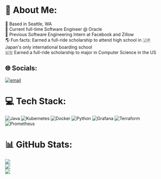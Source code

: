 # 💫 About Me:
📍 Based in Seattle, WA<br>🤖 Current full-time Software Engineer @ Oracle<br>🫡 Previous Software Engineering Intern at Facebook and Zillow<br>🌎 Fun facts: Earned a full-ride scholarship to attend high school in 🇯🇵 Japan's only international boarding school<br>🇺🇸 Earned a full-ride scholarship to major in Computer Science in the US


## 🌐 Socials:
[![email](https://img.shields.io/badge/Email-D14836?logo=gmail&logoColor=white)](mailto:code.edbau@gmail.com) 

# 💻 Tech Stack:
![Java](https://img.shields.io/badge/java-%23ED8B00.svg?style=for-the-badge&logo=openjdk&logoColor=white) ![Kubernetes](https://img.shields.io/badge/kubernetes-%23326ce5.svg?style=for-the-badge&logo=kubernetes&logoColor=white) ![Docker](https://img.shields.io/badge/docker-%230db7ed.svg?style=for-the-badge&logo=docker&logoColor=white) ![Python](https://img.shields.io/badge/python-3670A0?style=for-the-badge&logo=python&logoColor=ffdd54) ![Grafana](https://img.shields.io/badge/grafana-%23F46800.svg?style=for-the-badge&logo=grafana&logoColor=white) ![Terraform](https://img.shields.io/badge/terraform-%235835CC.svg?style=for-the-badge&logo=terraform&logoColor=white) ![Prometheus](https://img.shields.io/badge/Prometheus-E6522C?style=for-the-badge&logo=Prometheus&logoColor=white)
# 📊 GitHub Stats:
![](https://github-readme-stats.vercel.app/api?username=dev-ed-bau&theme=dark&hide_border=true&include_all_commits=false&count_private=false)<br/>
![](https://nirzak-streak-stats.vercel.app/?user=dev-ed-bau&theme=dark&hide_border=true)<br/>
![](https://github-readme-stats.vercel.app/api/top-langs/?username=dev-ed-bau&theme=dark&hide_border=true&include_all_commits=false&count_private=false&layout=compact)

<!-- Proudly created with GPRM ( https://gprm.itsvg.in ) -->
